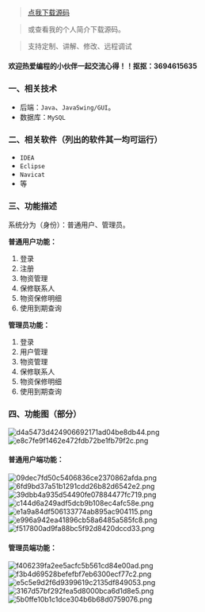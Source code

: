 > [点我下载源码](https://www.notmaker.com/detail/28963a1938184d55baf9e279fc00db10/ghp) 


> 或查看我的个人简介下载源码。

> 支持定制、讲解、修改、远程调试


#### 欢迎热爱编程的小伙伴一起交流心得！！抠抠：3694615635 



### 一、相关技术
- 后端：`Java`、`JavaSwing/GUI`。
- 数据库：`MySQL`

### 二、相关软件（列出的软件其一均可运行）
- `IDEA`
- `Eclipse`
- `Navicat`
- 等

### 三、功能描述
系统分为（身份）：普通用户、管理员。

**普通用户功能：**
1. 登录
2. 注册
3. 物资管理
4. 保修联系人
5. 物资保修明细
6. 使用到期查询


**管理员功能：**
1. 登录
2. 用户管理
3. 物资管理
4. 保修联系人
5. 物资保修明细
6. 使用到期查询

### 四、功能图（部分）
![d4a5473d424906692171ad04be8db44.png](https://store.ptcc9.top/notmaker/user_upload/ba15bc64d0b24c178659372c9c4386bd/2024-03-02%2000:58:37_d4a5473d424906692171ad04be8db44.png)
![e8c7fe9f1462e472fdb72be1fb79f2c.png](https://store.ptcc9.top/notmaker/user_upload/ba15bc64d0b24c178659372c9c4386bd/2024-03-02%2000:58:39_e8c7fe9f1462e472fdb72be1fb79f2c.png)
#### 普通用户端功能：
![09dec7fd50c5406836ce2370862afda.png](https://store.ptcc9.top/notmaker/user_upload/ba15bc64d0b24c178659372c9c4386bd/2024-03-02%2000:58:48_09dec7fd50c5406836ce2370862afda.png)
![6fd9bd37a51b1291cdd26b82d6542e2.png](https://store.ptcc9.top/notmaker/user_upload/ba15bc64d0b24c178659372c9c4386bd/2024-03-02%2000:58:42_6fd9bd37a51b1291cdd26b82d6542e2.png)
![39dbb4a935d54490fe07884477fc719.png](https://store.ptcc9.top/notmaker/user_upload/ba15bc64d0b24c178659372c9c4386bd/2024-03-02%2000:58:51_39dbb4a935d54490fe07884477fc719.png)
![c144d6a249adf5dcb9b108ec4afc58e.png](https://store.ptcc9.top/notmaker/user_upload/ba15bc64d0b24c178659372c9c4386bd/2024-03-02%2000:58:54_c144d6a249adf5dcb9b108ec4afc58e.png)
![e1a9a84df506133774ab895ac904115.png](https://store.ptcc9.top/notmaker/user_upload/ba15bc64d0b24c178659372c9c4386bd/2024-03-02%2000:58:57_e1a9a84df506133774ab895ac904115.png)
![e996a942ea41896cb58a6485a585fc8.png](https://store.ptcc9.top/notmaker/user_upload/ba15bc64d0b24c178659372c9c4386bd/2024-03-02%2000:59:00_e996a942ea41896cb58a6485a585fc8.png)
![f517800ad9fa88bc5f92d8420dccd33.png](https://store.ptcc9.top/notmaker/user_upload/ba15bc64d0b24c178659372c9c4386bd/2024-03-02%2000:59:02_f517800ad9fa88bc5f92d8420dccd33.png)
#### 管理员端功能：
![f406239fa2ee5acfc5b561cd84e00ad.png](https://store.ptcc9.top/notmaker/user_upload/ba15bc64d0b24c178659372c9c4386bd/2024-03-02%2000:59:10_f406239fa2ee5acfc5b561cd84e00ad.png)
![f3b4d69528befefbf7eb6300ecf77c2.png](https://store.ptcc9.top/notmaker/user_upload/ba15bc64d0b24c178659372c9c4386bd/2024-03-02%2000:59:12_f3b4d69528befefbf7eb6300ecf77c2.png)
![e5c5e9d2f6d9399619c2135df849053.png](https://store.ptcc9.top/notmaker/user_upload/ba15bc64d0b24c178659372c9c4386bd/2024-03-02%2000:59:15_e5c5e9d2f6d9399619c2135df849053.png)
![3167d57bf292fea5d8000bca6d1d8e5.png](https://store.ptcc9.top/notmaker/user_upload/ba15bc64d0b24c178659372c9c4386bd/2024-03-02%2000:59:18_3167d57bf292fea5d8000bca6d1d8e5.png)
![5b0ffe10b1c1dce304b6b68d0759076.png](https://store.ptcc9.top/notmaker/user_upload/ba15bc64d0b24c178659372c9c4386bd/2024-03-02%2000:59:21_5b0ffe10b1c1dce304b6b68d0759076.png)
